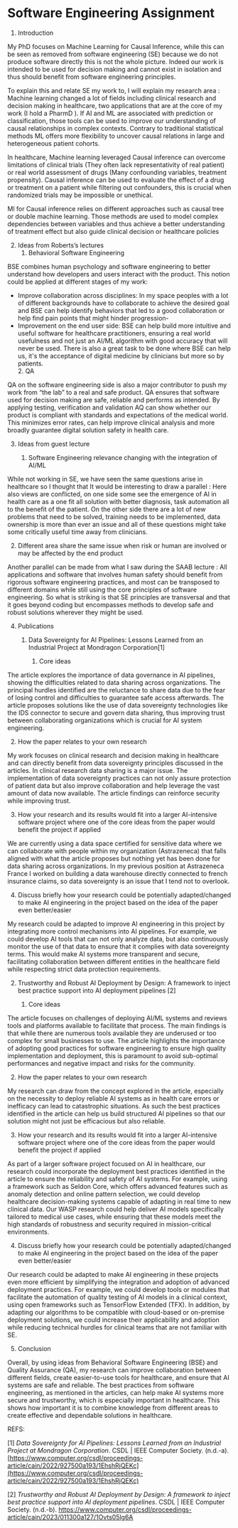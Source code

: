 # **Software Engineering Assignment**

1. Introduction

My PhD focuses on Machine Learning for Causal Inference, while this can be seen as removed from software engineering (SE) because we do not produce software directly this is not the whole picture. Indeed our work is intended to be used for decision making and cannot exist in isolation and thus should benefit from software engineering principles. 

To explain this and relate SE my work to, I will explain my research area : Machine learning changed a lot of fields including clinical research and decision making in healthcare, two applications that are at the core of my work (I hold a PharmD ). If AI and ML are associated with prediction or classification, those tools can be used to improve our understanding of causal relationships in complex contexts. Contrary to traditional statistical methods ML offers more flexibility to uncover causal relations in large and heterogeneous patient cohorts.

In healthcare, Machine learning leveraged Causal inference can overcome limitations of clinical trials (They often lack representativity of real patient) or real world assessment of drugs (Many confounding variables, treatment propensity). Causal inference can be used to evaluate the effect of a drug or treatment on a patient while filtering out confounders, this is crucial when randomized trials may be impossible or unethical. 

Ml for Causal inference relies on different approaches such as causal tree or double machine learning. Those methods are used to model complex dependencies between variables and thus achieve a better understanding of treatment effect but also guide clinical decision or healthcare policies

2. Ideas from Roberts’s lectures  
   1. Behavioral Software Engineering

BSE combines human psychology and software engineering to better understand how developers and users interact with the product. This notion could be applied at different stages of my work:

- Improve collaboration across disciplines: In my space peoples with a lot of different backgrounds have to collaborate to achieve the desired goal and BSE can help identify behaviors that led to a good collaboration or help find pain points that might hinder progression-  
- Improvement on the end user side: BSE can help build more intuitive and useful software for healthcare practitioners, ensuring a real world usefulness and not just an AI/ML algorithm with good accuracy that will never be used. There is also a great task to be done where BSE can help us, it's the acceptance of digital medicine by clinicians but more so by patients.  
  2. QA

QA on the software engineering side is also a major contributor to push my work from “the lab” to a real and safe product. QA ensures that software used for decision making are safe, reliable and performs as intended. By applying testing, verification and validation AQ can show whether our product is compliant with standards and expectations of the medical world. This minimizes error rates, can help improve clinical analysis and more broadly guarantee digital solution safety in health care.

3. Ideas from guest lecture  
     
   1. Software Engineering relevance changing with the integration of AI/ML

While not working in SE, we have seen the same questions arise in healthcare so I thought that It would be interesting to draw a parallel : Here also views are conflicted, on one side some see the emergence of AI in health care as a one fit all solution with better diagnosis, task automation all to the benefit of the patient. On the other side there are a lot of new problems that need to be solved, training needs to be implemented, data ownership is more than ever an issue and all of these questions might take some critically useful time away from clinicians.

2. Different area share the same issue when risk or human are involved or may be affected by the end product

Another parallel can be made from what I saw during the SAAB lecture : All applications and software that involves human safety should benefit from rigorous software engineering practices, and most can be transposed to different domains while still using the core principles of software engineering. So what is striking is that SE principles are transversal and that it goes beyond coding but encompasses methods to develop safe and robust solutions wherever they might be used.

4. Publications  
   1. Data Sovereignty for AI Pipelines: Lessons Learned from an Industrial Project at Mondragon Corporation\[1\]  
        
      1. Core ideas

The article explores the importance of data governance in AI pipelines, showing the difficulties related to data sharing across organizations. The principal hurdles identified are the reluctance to share data due to the fear of losing control and difficulties to guarantee safe access afterwards. The article proposes solutions like the use of data sovereignty technologies like the IDS connector to secure and govern data sharing, thus improving trust between collaborating organizations which is crucial for AI system engineering.

2. How the paper relates to your own research

My work focuses on clinical research and decision making in healthcare and can directly benefit from data sovereignty principles discussed in the articles. In clinical research data sharing is a major issue. The implementation of data sovereignty practices can not only assure protection of patient data but also improve collaboration and help leverage the vast amount of data now available. The article findings can reinforce security while improving trust.

3. How your research and its results would fit into a larger AI-intensive software project where one of the core ideas from the paper would benefit the project if applied  
    

We are currently using a data space certified for sensitive data where we can collaborate with people within my organization  (Astrazeneca) that falls aligned with what the article proposes but nothing yet has been done for data sharing across organizations. In my previous position at Astrazeneca France I worked on building a data warehouse directly connected to french insurance claims, so data sovereignty is an issue that I tend not to overlook.

4. Discuss briefly how your research could be potentially adapted/changed to make AI engineering in the project based on the idea of the paper even better/easier

My research could be adapted to improve AI engineering in this project by integrating more control mechanisms into AI pipelines. For example, we could develop AI tools that can not only analyze data, but also continuously monitor the use of that data to ensure that it complies with data sovereignty terms. This would make AI systems more transparent and secure, facilitating collaboration between different entities in the healthcare field while respecting strict data protection requirements.

2. Trustworthy and Robust AI Deployment by Design: A framework to inject best practice support into AI deployment pipelines \[2\]

   1. Core ideas

The article focuses on challenges of deploying AI/ML systems and reviews tools and platforms available to facilitate that process. The main findings is that while there are numerous tools available they are underused or too complex for small businesses to use. The article highlights the importance of adopting good practices for software engineering to ensure high quality implementation and deployment, this is paramount to avoid sub-optimal performances and negative impact and risks for the community.

2. How the paper relates to your own research

My research can draw from the concept explored in the article, especially on the necessity to deploy reliable AI systems as in health care errors or inefficacy can lead to catastrophic situations. As such the best practices identified in the article can help us build structured AI pipelines so that our solution might not just be efficacious but also reliable.

3. How your research and its results would fit into a larger AI-intensive software project where one of the core ideas from the paper would benefit the project if applied

As part of a larger software project focused on AI in healthcare, our research could incorporate the deployment best practices identified in the article to ensure the reliability and safety of AI systems. For example, using a framework such as Seldon Core, which offers advanced features such as anomaly detection and online pattern selection, we could develop healthcare decision-making systems capable of adapting in real time to new clinical data. Our WASP research could help deliver AI models specifically tailored to medical use cases, while ensuring that these models meet the high standards of robustness and security required in mission-critical environments.  
 

4. Discuss briefly how your research could be potentially adapted/changed to make AI engineering in the project based on the idea of the paper even better/easier

Our research could be adapted to make AI engineering in these projects even more efficient by simplifying the integration and adoption of advanced deployment practices. For example, we could develop tools or modules that facilitate the automation of quality testing of AI models in a clinical context, using open frameworks such as TensorFlow Extended (TFX). In addition, by adapting our algorithms to be compatible with cloud-based or on-premise deployment solutions, we could increase their applicability and adoption while reducing technical hurdles for clinical teams that are not familiar with SE.

5. Conclusion

Overall, by using ideas from Behavioral Software Engineering (BSE) and Quality Assurance (QA), my research can improve collaboration between different fields, create easier-to-use tools for healthcare, and ensure that AI systems are safe and reliable. The best practices from software engineering, as mentioned in the articles, can help make AI systems more secure and trustworthy, which is especially important in healthcare. This shows how important it is to combine knowledge from different areas to create effective and dependable solutions in healthcare.

REFS:

\[1\]	*Data Sovereignty for AI Pipelines: Lessons Learned from an Industrial Project at Mondragon Corporation*. CSDL | IEEE Computer Society. (n.d.-a). [https://www.computer.org/csdl/proceedings-article/cain/2022/927500a193/1EhshRjQEKc](https://www.computer.org/csdl/proceedings-article/cain/2022/927500a193/1EhshRjQEKc)

\[2\]	*Trustworthy and Robust AI Deployment by Design: A framework to inject best practice support into AI deployment pipelines*. CSDL | IEEE Computer Society. (n.d.-b). https://www.computer.org/csdl/proceedings-article/cain/2023/011300a127/1Ovts05lg6A

